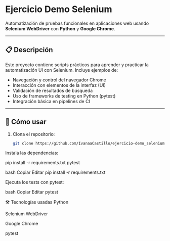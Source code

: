 # Ejercicio Demo Selenium

Automatización de pruebas funcionales en aplicaciones web usando **Selenium WebDriver** con **Python** y **Google Chrome**.

---

## 📋 Descripción

Este proyecto contiene scripts prácticos para aprender y practicar la automatización UI con Selenium. Incluye ejemplos de:

- Navegación y control del navegador Chrome  
- Interacción con elementos de la interfaz (UI)  
- Validación de resultados de búsqueda  
- Uso de frameworks de testing en Python (pytest)  
- Integración básica en pipelines de CI  

---

## 🚀 Cómo usar

1. Clona el repositorio:
   ```bash
   git clone https://github.com/IvanaaCastillo/ejercicio-demo_selenium.git

Instala las dependencias:

pip install -r requirements.txt
pytest


bash
Copiar
Editar
pip install -r requirements.txt

Ejecuta los tests con pytest:

bash
Copiar
Editar
pytest

🛠️ Tecnologías usadas
Python

Selenium WebDriver

Google Chrome

pytest

